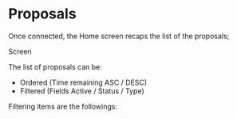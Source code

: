 # Proposals

Once connected, the Home screen recaps the list of the proposals;

Screen

The list of proposals can be:&#x20;

* Ordered (Time remaining ASC / DESC)
* Filtered (Fields Active / Status / Type)

Filtering items are the followings:

